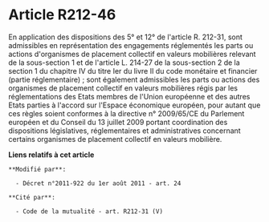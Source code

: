 # Article R212-46

En application des dispositions des 5° et 12° de l'article R. 212-31, sont admissibles en représentation des engagements
réglementés les parts ou actions d'organismes de placement collectif en valeurs mobilières relevant de la sous-section 1 et
de l'article L. 214-27 de la sous-section 2 de la section 1 du chapitre IV du titre Ier du livre II du code monétaire et
financier (partie réglementaire) ; sont également admissibles les parts ou actions des organismes de placement collectif en
valeurs mobilières régis par les réglementations des Etats membres de l'Union européenne  et des autres Etats parties à
l'accord sur l'Espace économique européen, pour autant que ces règles soient conformes à la                      directive n°
2009/65/CE du Parlement européen et du Conseil du 13 juillet 2009 portant coordination des dispositions législatives,
réglementaires et administratives concernant certains organismes de placement collectif en valeurs mobilière.

**Liens relatifs à cet article**

	**Modifié par**:

	  - Décret n°2011-922 du 1er août 2011 - art. 24

	**Cité par**:

	  - Code de la mutualité - art. R212-31 (V)
